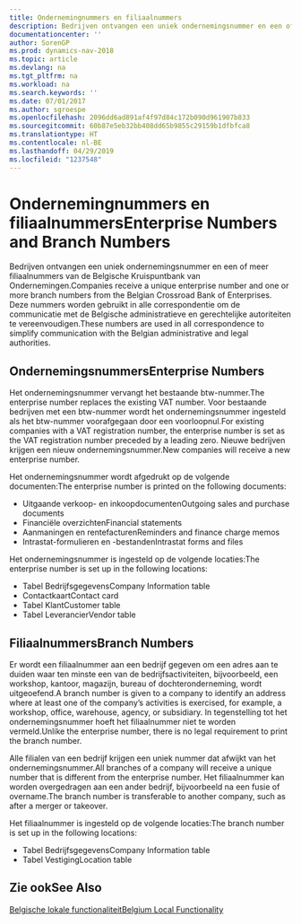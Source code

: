 ```yaml
---
title: Ondernemingnummers en filiaalnummers
description: Bedrijven ontvangen een uniek ondernemingsnummer en een of meer filiaalnummers van de Belgische Kruispuntbank van Ondernemingen. Deze nummers worden gebruikt in alle correspondentie om de communicatie met de Belgische administratieve en gerechtelijke autoriteiten te vereenvoudigen.
documentationcenter: ''
author: SorenGP
ms.prod: dynamics-nav-2018
ms.topic: article
ms.devlang: na
ms.tgt_pltfrm: na
ms.workload: na
ms.search.keywords: ''
ms.date: 07/01/2017
ms.author: sgroespe
ms.openlocfilehash: 2096dd6ad891af4f97d84c172b090d961907b833
ms.sourcegitcommit: 60b87e5eb32bb408dd65b9855c29159b1dfbfca8
ms.translationtype: HT
ms.contentlocale: nl-BE
ms.lasthandoff: 04/29/2019
ms.locfileid: "1237548"
---
```

# <a name="enterprise-numbers-and-branch-numbers"></a><span data-ttu-id="cb695-104">Ondernemingnummers en filiaalnummers</span><span class="sxs-lookup"><span data-stu-id="cb695-104">Enterprise Numbers and Branch Numbers</span></span>
<span data-ttu-id="cb695-105">Bedrijven ontvangen een uniek ondernemingsnummer en een of meer filiaalnummers van de Belgische Kruispuntbank van Ondernemingen.</span><span class="sxs-lookup"><span data-stu-id="cb695-105">Companies receive a unique enterprise number and one or more branch numbers from the Belgian Crossroad Bank of Enterprises.</span></span> <span data-ttu-id="cb695-106">Deze nummers worden gebruikt in alle correspondentie om de communicatie met de Belgische administratieve en gerechtelijke autoriteiten te vereenvoudigen.</span><span class="sxs-lookup"><span data-stu-id="cb695-106">These numbers are used in all correspondence to simplify communication with the Belgian administrative and legal authorities.</span></span>  

## <a name="enterprise-numbers"></a><span data-ttu-id="cb695-107">Ondernemingsnummers</span><span class="sxs-lookup"><span data-stu-id="cb695-107">Enterprise Numbers</span></span>  
 <span data-ttu-id="cb695-108">Het ondernemingsnummer vervangt het bestaande btw-nummer.</span><span class="sxs-lookup"><span data-stu-id="cb695-108">The enterprise number replaces the existing VAT number.</span></span> <span data-ttu-id="cb695-109">Voor bestaande bedrijven met een btw-nummer wordt het ondernemingsnummer ingesteld als het btw-nummer voorafgegaan door een voorloopnul.</span><span class="sxs-lookup"><span data-stu-id="cb695-109">For existing companies with a VAT registration number, the enterprise number is set as the VAT registration number preceded by a leading zero.</span></span> <span data-ttu-id="cb695-110">Nieuwe bedrijven krijgen een nieuw ondernemingsnummer.</span><span class="sxs-lookup"><span data-stu-id="cb695-110">New companies will receive a new enterprise number.</span></span>  

 <span data-ttu-id="cb695-111">Het ondernemingsnummer wordt afgedrukt op de volgende documenten:</span><span class="sxs-lookup"><span data-stu-id="cb695-111">The enterprise number is printed on the following documents:</span></span>  

-   <span data-ttu-id="cb695-112">Uitgaande verkoop- en inkoopdocumenten</span><span class="sxs-lookup"><span data-stu-id="cb695-112">Outgoing sales and purchase documents</span></span>  
-   <span data-ttu-id="cb695-113">Financiële overzichten</span><span class="sxs-lookup"><span data-stu-id="cb695-113">Financial statements</span></span>  
-   <span data-ttu-id="cb695-114">Aanmaningen en rentefacturen</span><span class="sxs-lookup"><span data-stu-id="cb695-114">Reminders and finance charge memos</span></span>  
-   <span data-ttu-id="cb695-115">Intrastat-formulieren en -bestanden</span><span class="sxs-lookup"><span data-stu-id="cb695-115">Intrastat forms and files</span></span>  

<span data-ttu-id="cb695-116">Het ondernemingsnummer is ingesteld op de volgende locaties:</span><span class="sxs-lookup"><span data-stu-id="cb695-116">The enterprise number is set up in the following locations:</span></span>  

-   <span data-ttu-id="cb695-117">Tabel Bedrijfsgegevens</span><span class="sxs-lookup"><span data-stu-id="cb695-117">Company Information table</span></span>  
-   <span data-ttu-id="cb695-118">Contactkaart</span><span class="sxs-lookup"><span data-stu-id="cb695-118">Contact card</span></span>  
-   <span data-ttu-id="cb695-119">Tabel Klant</span><span class="sxs-lookup"><span data-stu-id="cb695-119">Customer table</span></span>  
-   <span data-ttu-id="cb695-120">Tabel Leverancier</span><span class="sxs-lookup"><span data-stu-id="cb695-120">Vendor table</span></span>  

## <a name="branch-numbers"></a><span data-ttu-id="cb695-121">Filiaalnummers</span><span class="sxs-lookup"><span data-stu-id="cb695-121">Branch Numbers</span></span>  
 <span data-ttu-id="cb695-122">Er wordt een filiaalnummer aan een bedrijf gegeven om een adres aan te duiden waar ten minste een van de bedrijfsactiviteiten, bijvoorbeeld, een workshop, kantoor, magazijn, bureau of dochteronderneming, wordt uitgeoefend.</span><span class="sxs-lookup"><span data-stu-id="cb695-122">A branch number is given to a company to identify an address where at least one of the company’s activities is exercised, for example, a workshop, office, warehouse, agency, or subsidiary.</span></span> <span data-ttu-id="cb695-123">In tegenstelling tot het ondernemingsnummer hoeft het filiaalnummer niet te worden vermeld.</span><span class="sxs-lookup"><span data-stu-id="cb695-123">Unlike the enterprise number, there is no legal requirement to print the branch number.</span></span>  

 <span data-ttu-id="cb695-124">Alle filialen van een bedrijf krijgen een uniek nummer dat afwijkt van het ondernemingsnummer.</span><span class="sxs-lookup"><span data-stu-id="cb695-124">All branches of a company will receive a unique number that is different from the enterprise number.</span></span> <span data-ttu-id="cb695-125">Het filiaalnummer kan worden overgedragen aan een ander bedrijf, bijvoorbeeld na een fusie of overname.</span><span class="sxs-lookup"><span data-stu-id="cb695-125">The branch number is transferable to another company, such as after a merger or takeover.</span></span>  

 <span data-ttu-id="cb695-126">Het filiaalnummer is ingesteld op de volgende locaties:</span><span class="sxs-lookup"><span data-stu-id="cb695-126">The branch number is set up in the following locations:</span></span>  

-   <span data-ttu-id="cb695-127">Tabel Bedrijfsgegevens</span><span class="sxs-lookup"><span data-stu-id="cb695-127">Company Information table</span></span>  
-   <span data-ttu-id="cb695-128">Tabel Vestiging</span><span class="sxs-lookup"><span data-stu-id="cb695-128">Location table</span></span>  

## <a name="see-also"></a><span data-ttu-id="cb695-129">Zie ook</span><span class="sxs-lookup"><span data-stu-id="cb695-129">See Also</span></span>  
 [<span data-ttu-id="cb695-130">Belgische lokale functionaliteit</span><span class="sxs-lookup"><span data-stu-id="cb695-130">Belgium Local Functionality</span></span>](belgium-local-functionality.md)
